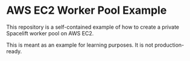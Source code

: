 # AWS EC2 Worker Pool Example

This repository is a self-contained example of how to create a private Spacelift worker pool on AWS EC2.

This is meant as an example for learning purposes. It is not production-ready.
